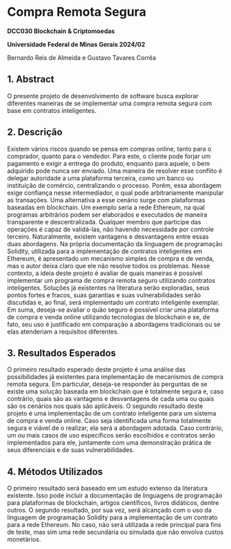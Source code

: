 # Compra Remota Segura

**DCC030 Blockchain & Criptomoedas**

**Universidade Federal de Minas Gerais 2024/02**

Bernardo Reis de Almeida e Gustavo Tavares Corrêa

## 1. Abstract
O presente projeto de desenvolvimento de software busca explorar diferentes maneiras de se implementar uma compra remota segura com base em contratos inteligentes.

## 2. Descrição
Existem vários riscos quando se pensa em compras online, tanto para o comprador, quanto para o vendedor. Para este, o cliente pode forjar um pagamento e exigir a entrega do produto, enquanto para aquele, o bem adquirido pode nunca ser enviado. Uma maneira de resolver esse conflito é delegar autoridade a uma plataforma terceira, como um banco ou instituição de comércio, centralizando o processo. Porém, essa abordagem exige confiança nesse intermediador, o qual pode arbitrariamente manipular as transações.
	Uma alternativa a esse cenário surge com plataformas baseadas em blockchain. Um exemplo seria a rede Ethereum, na qual programas arbitrários podem ser elaborados e executados de maneira transparente e descentralizada. Qualquer membro que participe das operações é capaz de validá-las, não havendo necessidade por controle terceiro. Naturalmente, existem vantagens e desvantagens entre essas duas abordagens. Na própria documentação da linguagem de programação Solidity, utilizada para a implementação de contratos inteligentes em Ethereum, é apresentado um mecanismo simples de compra e de venda, mas o autor deixa claro que ele não resolve todos os problemas.
Nesse contexto, a ideia deste projeto é avaliar de quais maneiras é possível implementar um programa de compra remota seguro utilizando contratos inteligentes. Soluções já existentes na literatura serão exploradas, seus pontos fortes e fracos, suas garantias e suas vulnerabilidades serão discutidas e, ao final, será implementado um contrato inteligente exemplar. Em suma, deseja-se avaliar o quão seguro é possível criar uma plataforma de compra e venda online utilizando tecnologias de blockchain e se, de fato, seu uso é justificado em comparação a abordagens tradicionais ou se elas atenderiam a requisitos diferentes.

## 3. Resultados Esperados
O primeiro resultado esperado deste projeto é uma análise das possibilidades já existentes para implementação de mecanismos de compra remota segura. Em particular, deseja-se responder às perguntas de se existe uma solução baseada em blockchain que é totalmente segura e, caso contrário, quais são as vantagens e desvantagens de cada uma ou quais são os cenários nos quais são aplicáveis.
	O segundo resultado deste projeto é uma implementação de um contrato inteligente para um sistema de compra e venda online. Caso seja identificada uma forma totalmente segura e viável de o realizar, ela será a abordagem adotada. Caso contrário, um ou mais casos de uso específicos serão escolhidos e contratos serão implementados para ele, juntamente com uma demonstração prática de seus diferenciais e de suas vulnerabilidades.
 
## 4. Métodos Utilizados
O primeiro resultado será baseado em um estudo extenso da literatura existente. Isso pode incluir a documentação de linguagens de programação para plataformas de blockchain, artigos científicos, livros didáticos, dentre outros. O segundo resultado, por sua vez, será alcançado com o uso da linguagem de programação Solidity para a implementação de um contrato para a rede Ethereum. No caso, não será utilizada a rede principal para fins de teste, mas sim uma rede secundária ou simulada que não envolva custos monetários.
